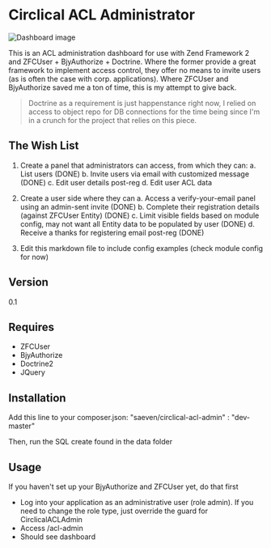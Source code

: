 Circlical ACL Administrator
=========

![Dashboard image](https://raw.github.com/Saeven/CirclicalACLAdmin/master/examples/circlical-acl.jpg)

This is an ACL administration dashboard for use with Zend Framework 2 and ZFCUser + BjyAuthorize + Doctrine.  Where the former provide a great framework to implement access control, they offer no means to invite users (as is often the case with corp. applications).  Where ZFCUser and BjyAuthorize saved me a ton of time, this is my attempt to give back.

> Doctrine as a requirement is just happenstance right now, I relied on access to object repo for DB connections for the time being since I'm in a crunch for the project that relies on this piece.

The Wish List
-----------

  1. Create a panel that administrators can access, from which they can:
  a. List users (DONE)
  b. Invite users via email with customized message (DONE)
  c. Edit user details post-reg
  d. Edit user ACL data

  2. Create a user side where they can
  a. Access a verify-your-email panel using an admin-sent invite (DONE)
  b. Complete their registration details (against ZFCUser Entity) (DONE)
  c. Limit visible fields based on module config, may not want all Entity data to be populated by user (DONE)
  d. Receive a thanks for registering email post-reg (DONE)

  3. Edit this markdown file to include config examples (check module config for now)



Version
-

0.1

Requires
-----------

* ZFCUser
* BjyAuthorize
* Doctrine2
* JQuery

Installation
--------------

Add this line to your composer.json:
"saeven/circlical-acl-admin" : "dev-master"

Then, run the SQL create found in the data folder


Usage
---------------

If you haven't set up your BjyAuthorize and ZFCUser yet, do that first

- Log into your application as an administrative user (role admin).  If you need to change the role type, just override the guard for CirclicalACLAdmin
- Access /acl-admin
- Should see dashboard


